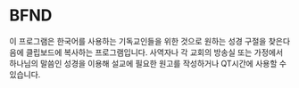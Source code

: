 # BFND
이 프로그램은 한국어를 사용하는 기독교인들을 위한 것으로 원하는 성경 구절을 찾은다음에 클립보드에 복사하는 프로그램입니다.
사역자나 각 교회의 방송실 또는 가정에서 하나님의 말씀인 성경을 이용해 설교에 필요한 원고를 작성하거나 QT시간에 사용할 수 있습니다.

